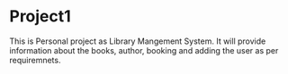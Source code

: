 # Project1
This is Personal project as Library Mangement System. It will provide information about the books, author, booking and adding the user as per requiremnets.
